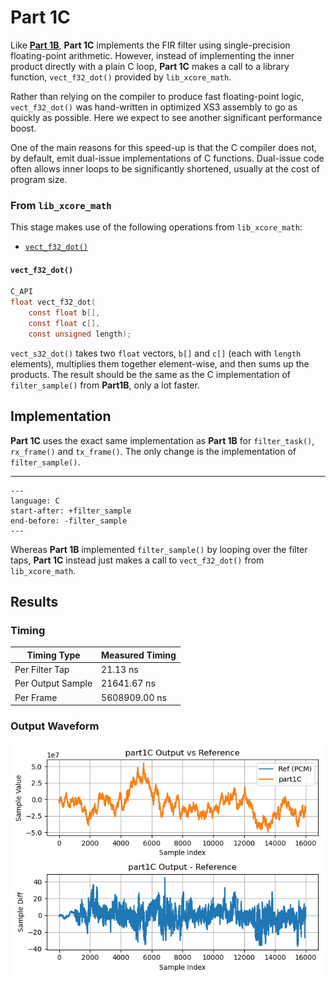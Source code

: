 
# Part 1C

Like [**Part 1B**](part1B.md), **Part 1C** implements the FIR filter using
single-precision floating-point arithmetic. However, instead of implementing the
inner product directly with a plain C loop, **Part 1C** makes a call to a
library function, `vect_f32_dot()` provided by `lib_xcore_math`.

Rather than relying on the compiler to produce fast floating-point logic,
`vect_f32_dot()` was hand-written in optimized XS3 assembly to go as quickly as
possible. Here we expect to see another significant performance boost.

One of the main reasons for this speed-up is that the C compiler does not, by default, emit dual-issue implementations of C functions. Dual-issue code often allows inner loops to be significantly shortened, usually at the cost of program size.

### From `lib_xcore_math`

This stage makes use of the following operations from `lib_xcore_math`:

* [`vect_f32_dot()`](https://github.com/xmos/lib_xcore_math/blob/v2.1.1/lib_xcore_math/api/xmath/vect/vect_s32.h#L399-L480)

#### `vect_f32_dot()`

```C
C_API
float vect_f32_dot(
    const float b[],
    const float c[],
    const unsigned length);
```

`vect_s32_dot()` takes two `float` vectors, `b[]` and `c[]` (each with `length`
elements), multiplies them together element-wise, and then sums up the products.
The result should be the same as the C implementation of `filter_sample()` from
**Part1B**, only a lot faster.


## Implementation

**Part 1C** uses the exact same implementation as **Part 1B** for
`filter_task()`, `rx_frame()` and `tx_frame()`. The only change is the
implementation of `filter_sample()`.

---

```{literalinclude} ../../src/part1C/part1C.c
---
language: C
start-after: +filter_sample
end-before: -filter_sample
---
```

Whereas **Part 1B** implemented `filter_sample()` by looping over the filter
taps, **Part 1C** instead just makes a call to `vect_f32_dot()` from
`lib_xcore_math`.


## Results

### Timing

| Timing Type       | Measured Timing
|-------------------|-----------------------
| Per Filter Tap    | 21.13 ns
| Per Output Sample | 21641.67 ns
| Per Frame         | 5608909.00 ns

### Output Waveform

![**Part 1C** Output](img/part1C.png)